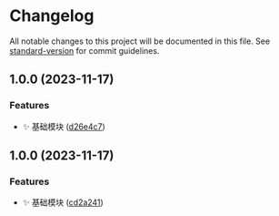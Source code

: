 # Changelog

All notable changes to this project will be documented in this file. See [standard-version](https://github.com/conventional-changelog/standard-version) for commit guidelines.

## 1.0.0 (2023-11-17)


### Features

* ✨ 基础模块 ([d26e4c7](https://github.com/nsnail/NetAdmin/commit/d26e4c77cc7264829a410f8503e855531f6b9c19))

## 1.0.0 (2023-11-17)


### Features

* ✨ 基础模块 ([cd2a241](https://github.com/nsnail/NetAdmin/commit/cd2a2412b91bd07346b1d95b19102d48883479a5))